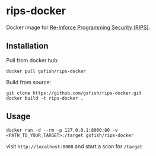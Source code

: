 # rips-docker

Docker image for [Re-Inforce Programming Security (RIPS)](http://rips-scanner.sourceforge.net/).

## Installation

Pull from docker hub:

```
docker pull gsfish/rips-docker
```

Build from source:

```
git clone https://github.com/gsfish/rips-docker.git
docker build -t rips-docker .
```

## Usage

```
docker run -d --rm -p 127.0.0.1:8000:80 -v <PATH_TO_YOUR_TARGET>:/target gsfish/rips-docker
```

visit `http://localhost:8000` and start a scan for `/target`
